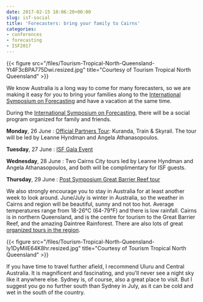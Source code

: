 ```yaml
---
date: 2017-02-15 10:06:20+00:00
slug: isf-social
title: 'Forecasters: bring your family to Cairns'
categories:
- conferences
- forecasting
- ISF2017
---
```


{{< figure src="/files/Tourism-Tropical-North-Queensland-Yt4F3cBPA775Dwi.resized.jpg" title="Courtesy of Tourism Tropical North Queensland" >}}

We know Australia is a long way to come for many forecasters, so we are making it easy for you to bring your families along to the [International Symposium on Forecasting](http://forecasters.org/isf) and have a vacation at the same time.

During the [International Symposium on Forecasting](http://forecasters.org/isf), there will be a social program organized for family and friends.<!-- more -->

**Monday**, 26 June
: [Official Partners Tour](http://www.cairnsconferences.com.au/events/isf2017/): Kuranda, Train & Skyrail. The tour will be led by Leanne Hyndman and Angela Athanasopoulos.

**Tuesday**, 27 June
: [ISF Gala Event](https://forecasters.org/isf/program/gala-event/)

**Wednesday**, 28 June
: Two Cairns City tours led by Leanne Hyndman and Angela Athanasopoulos, and both will be complimentary for ISF guests.

**Thursday**, 29 June
: [Post Symposium Great Barrier Reef tour](http://www.cairnsconferences.com.au/events/isf2017/)

We also strongly encourage you to stay in Australia for at least another week to look around. June/July is winter in Australia, so the weather in Cairns and region will be beautiful, sunny and not too hot. Average temperatures range from 18-26°C (64-79°F) and there is low rainfall. Cairns is in northern Queensland, and is the centre for tourism to the Great Barrier Reef, and the amazing Daintree Rainforest. There are also lots of great [organized tours in the region](http://www.cairnsconferences.com.au/events/isf2017/).

{{< figure src="/files/Tourism-Tropical-North-Queensland-ly1DyMiIE64K8hr.resized.jpg" title="Courtesy of Tourism Tropical North Queensland" >}}

If you have time to travel further afield, I recommend Uluru and Central Australia. It is magnificent and fascinating, and you'll never see a night sky like it anywhere else. Sydney is, of course, also a great place to visit. But I suggest you go no further south than Sydney in July, as it can be cold and wet in the south of the country.


